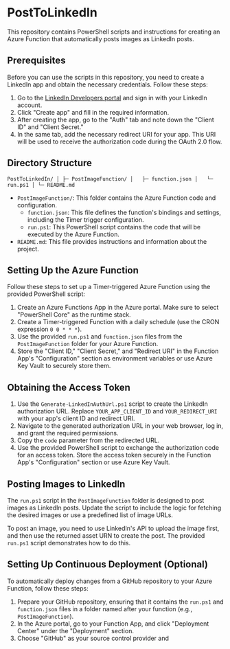 # PostToLinkedIn

This repository contains PowerShell scripts and instructions for creating an Azure Function that automatically posts images as LinkedIn posts.

## Prerequisites

Before you can use the scripts in this repository, you need to create a LinkedIn app and obtain the necessary credentials. Follow these steps:

1. Go to the [LinkedIn Developers portal](https://www.linkedin.com/developers/) and sign in with your LinkedIn account.
2. Click "Create app" and fill in the required information.
3. After creating the app, go to the "Auth" tab and note down the "Client ID" and "Client Secret."
4. In the same tab, add the necessary redirect URI for your app. This URI will be used to receive the authorization code during the OAuth 2.0 flow.

## Directory Structure
`
PostToLinkedIn/
│
├─ PostImageFunction/
│   ├─ function.json
│   └─ run.ps1
│
└─ README.md
`

- `PostImageFunction/`: This folder contains the Azure Function code and configuration.
  - `function.json`: This file defines the function's bindings and settings, including the Timer trigger configuration.
  - `run.ps1`: This PowerShell script contains the code that will be executed by the Azure Function.
- `README.md`: This file provides instructions and information about the project.

## Setting Up the Azure Function

Follow these steps to set up a Timer-triggered Azure Function using the provided PowerShell script:

1. Create an Azure Functions App in the Azure portal. Make sure to select "PowerShell Core" as the runtime stack.
2. Create a Timer-triggered Function with a daily schedule (use the CRON expression `0 0 * * *`).
3. Use the provided `run.ps1` and `function.json` files from the `PostImageFunction` folder for your Azure Function.
4. Store the "Client ID," "Client Secret," and "Redirect URI" in the Function App's "Configuration" section as environment variables or use Azure Key Vault to securely store them.

## Obtaining the Access Token

1. Use the `Generate-LinkedInAuthUrl.ps1` script to create the LinkedIn authorization URL. Replace `YOUR_APP_CLIENT_ID` and `YOUR_REDIRECT_URI` with your app's client ID and redirect URI.
2. Navigate to the generated authorization URL in your web browser, log in, and grant the required permissions.
3. Copy the `code` parameter from the redirected URL.
4. Use the provided PowerShell script to exchange the authorization code for an access token. Store the access token securely in the Function App's "Configuration" section or use Azure Key Vault.

## Posting Images to LinkedIn

The `run.ps1` script in the `PostImageFunction` folder is designed to post images as LinkedIn posts. Update the script to include the logic for fetching the desired images or use a predefined list of image URLs.

To post an image, you need to use LinkedIn's API to upload the image first, and then use the returned asset URN to create the post. The provided `run.ps1` script demonstrates how to do this.

## Setting Up Continuous Deployment (Optional)

To automatically deploy changes from a GitHub repository to your Azure Function, follow these steps:

1. Prepare your GitHub repository, ensuring that it contains the `run.ps1` and `function.json` files in a folder named after your function (e.g., `PostImageFunction`).
2. In the Azure portal, go to your Function App, and click "Deployment Center" under the "Deployment" section.
3. Choose "GitHub" as your source control provider and
